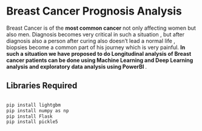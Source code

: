 # Breast Cancer Prognosis Analysis 

  Breast Cancer is of the <strong> most common cancer </strong> not only affecting women but also men. Diagnosis becomes very critical in such a situation  ,
  but after diagnosis also a person after curing also doesn’t lead a normal life , biopsies become a common part of his journey which is very painful. 
  <strong>In such a situation we have proposed to do Longitudinal analysis of Breast cancer patients can be done using Machine Learning and Deep Learning analysis 
  and exploratory data analysis using PowerBI </strong>.
  
## Libraries Required

```bash

pip install lightgbm
pip install numpy as np
pip install Flask
pip install pickle5

```

